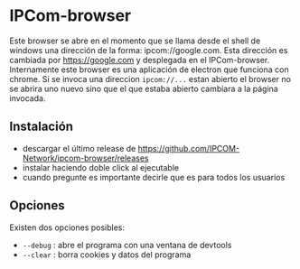 # IPCom-browser

Este browser se abre en el momento que se llama desde el shell de windows una dirección de la forma: ipcom://google.com. Esta dirección es cambiada por https://google.com y desplegada en el IPCom-browser. Internamente este browser es una aplicación de electron que funciona con chrome. Si se invoca una direccion `ipcom://...` estan abierto el browser no se abrira uno nuevo sino que el que estaba abierto cambiara a la página invocada. 

## Instalación 

* descargar el último release de https://github.com/IPCOM-Network/ipcom-browser/releases
* instalar haciendo doble click al ejecutable 
* cuando pregunte es importante decirle que es para todos los usuarios 

## Opciones 

Existen dos opciones posibles: 

* `--debug` : abre el programa con una ventana de devtools
* `--clear` : borra cookies y datos del programa